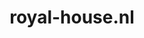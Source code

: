 ---
layout: post
title:  "royal-house.nl"
internal_url:  "/data/royal-house.nl.html"
categories: dutchgov
---